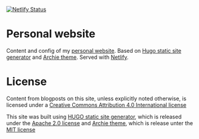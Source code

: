 [![Netlify Status](https://api.netlify.com/api/v1/badges/7682d08a-6eb6-4682-b2c3-c06e82f17751/deploy-status)](https://app.netlify.com/sites/jhnr/deploys)

# Personal website
Content and config of my [personal website](https://jhnr.ch). Based on [Hugo static site generator](https://hugo.io) and [Archie theme](https://github.com/athul/archie/). Served with [Netlify](https://netlify.com).

# License
Content from blogposts on this site, unless explicitly noted otherwise, is licensed under a [Creative Commons Attribution 4.0 International license](https://creativecommons.org/licenses/by/4.0/)

This site was built using [HUGO static site generator](https://gohugo.io/), which is released under the [Apache 2.0 license](https://gohugo.io/about/license/) and [Archie theme](https://github.com/athul/archie), which is release unter the [MIT license](https://github.com/athul/archie/blob/master/LICENSE)
